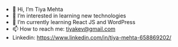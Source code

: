 - 👋 Hi, I’m Tiya Mehta
- 👀 I’m interested in learning new technologies
- 🌱 I’m currently learning React JS and WordPress
- 📫 How to reach me: tiyakev@gmail.com
- Linkedin: https://www.linkedin.com/in/tiya-mehta-658869202/

<!---
TiyaMehta/TiyaMehta is a ✨ special ✨ repository because its `README.md` (this file) appears on your GitHub profile.
You can click the Preview link to take a look at your changes.
--->
